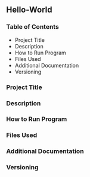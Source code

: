 ## Hello-World
### Table of Contents
- Project Title
- Description
- How to Run Program
- Files Used
- Additional Documentation
- Versioning
### Project Title
### Description
### How to Run Program
### Files Used
### Additional Documentation
### Versioning
